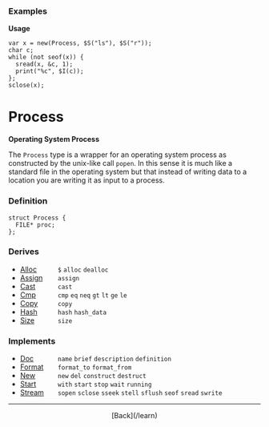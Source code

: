   <div class="row">
  <div class="col-xs-6 col-md-6">

### Examples

__Usage__

    var x = new(Process, $S("ls"), $S("r"));
    char c;
    while (not seof(x)) {
      sread(x, &c, 1);
      print("%c", $I(c));
    };
    sclose(x);
    



  </div>
  <div class="col-xs-6 col-md-6">

# Process
__Operating System Process__

The `Process` type is a wrapper for an operating system process as constructed by the unix-like call `popen`. In this sense it is much like a standard file in the operating system but that instead of writing data to a location you are writing it as input to a process.

### Definition

    struct Process {
      FILE* proc;
    };
    

### Derives

* <span style="width:75px; float:left;">[Alloc](/learn/alloc)</span>`$` `alloc` `dealloc` 
* <span style="width:75px; float:left;">[Assign](/learn/assign)</span>`assign` 
* <span style="width:75px; float:left;">[Cast](/learn/cast)</span>`cast` 
* <span style="width:75px; float:left;">[Cmp](/learn/cmp)</span>`cmp` `eq` `neq` `gt` `lt` `ge` `le` 
* <span style="width:75px; float:left;">[Copy](/learn/copy)</span>`copy` 
* <span style="width:75px; float:left;">[Hash](/learn/hash)</span>`hash` `hash_data` 
* <span style="width:75px; float:left;">[Size](/learn/size)</span>`size` 
### Implements

* <span style="width:75px; float:left;">[Doc](/learn/doc)</span>`name` `brief` `description` `definition` 
* <span style="width:75px; float:left;">[Format](/learn/format)</span>`format_to` `format_from` 
* <span style="width:75px; float:left;">[New](/learn/new)</span>`new` `del` `construct` `destruct` 
* <span style="width:75px; float:left;">[Start](/learn/start)</span>`with` `start` `stop` `wait` `running` 
* <span style="width:75px; float:left;">[Stream](/learn/stream)</span>`sopen` `sclose` `sseek` `stell` `sflush` `seof` `sread` `swrite` 

* * *

  <p style="text-align:center;">
[Back](/learn)
  </p>

  </div>
  </div>

